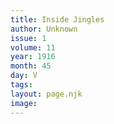 ```yaml
---
title: Inside Jingles
author: Unknown
issue: 1
volume: 11
year: 1916
month: 45
day: V
tags:
layout: page.njk
image:
---
```



